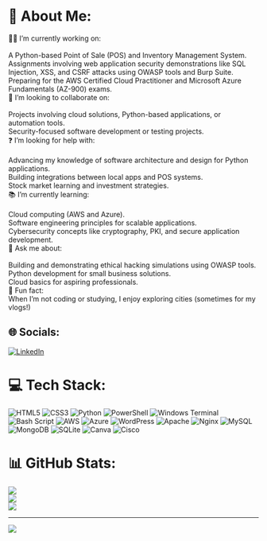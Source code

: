 # 💫 About Me:
👨‍💻 I’m currently working on:<br><br>A Python-based Point of Sale (POS) and Inventory Management System.<br>Assignments involving web application security demonstrations like SQL Injection, XSS, and CSRF attacks using OWASP tools and Burp Suite.<br>Preparing for the AWS Certified Cloud Practitioner and Microsoft Azure Fundamentals (AZ-900) exams.<br>🤝 I’m looking to collaborate on:<br><br>Projects involving cloud solutions, Python-based applications, or automation tools.<br>Security-focused software development or testing projects.<br>❓ I’m looking for help with:<br><br>Advancing my knowledge of software architecture and design for Python applications.<br>Building integrations between local apps and POS systems.<br>Stock market learning and investment strategies.<br>📚 I’m currently learning:<br><br>Cloud computing (AWS and Azure).<br>Software engineering principles for scalable applications.<br>Cybersecurity concepts like cryptography, PKI, and secure application development.<br>💬 Ask me about:<br><br>Building and demonstrating ethical hacking simulations using OWASP tools.<br>Python development for small business solutions.<br>Cloud basics for aspiring professionals.<br>🎉 Fun fact:<br>When I’m not coding or studying, I enjoy exploring cities (sometimes for my vlogs!)


## 🌐 Socials:
[![LinkedIn](https://img.shields.io/badge/LinkedIn-%230077B5.svg?logo=linkedin&logoColor=white)](www.linkedin.com/in/aakibkibriakhan) 

# 💻 Tech Stack:
![HTML5](https://img.shields.io/badge/html5-%23E34F26.svg?style=for-the-badge&logo=html5&logoColor=white) ![CSS3](https://img.shields.io/badge/css3-%231572B6.svg?style=for-the-badge&logo=css3&logoColor=white) ![Python](https://img.shields.io/badge/python-3670A0?style=for-the-badge&logo=python&logoColor=ffdd54) ![PowerShell](https://img.shields.io/badge/PowerShell-%235391FE.svg?style=for-the-badge&logo=powershell&logoColor=white) ![Windows Terminal](https://img.shields.io/badge/Windows%20Terminal-%234D4D4D.svg?style=for-the-badge&logo=windows-terminal&logoColor=white) ![Bash Script](https://img.shields.io/badge/bash_script-%23121011.svg?style=for-the-badge&logo=gnu-bash&logoColor=white) ![AWS](https://img.shields.io/badge/AWS-%23FF9900.svg?style=for-the-badge&logo=amazon-aws&logoColor=white) ![Azure](https://img.shields.io/badge/azure-%230072C6.svg?style=for-the-badge&logo=microsoftazure&logoColor=white) ![WordPress](https://img.shields.io/badge/WordPress-%23117AC9.svg?style=for-the-badge&logo=WordPress&logoColor=white) ![Apache](https://img.shields.io/badge/apache-%23D42029.svg?style=for-the-badge&logo=apache&logoColor=white) ![Nginx](https://img.shields.io/badge/nginx-%23009639.svg?style=for-the-badge&logo=nginx&logoColor=white) ![MySQL](https://img.shields.io/badge/mysql-4479A1.svg?style=for-the-badge&logo=mysql&logoColor=white) ![MongoDB](https://img.shields.io/badge/MongoDB-%234ea94b.svg?style=for-the-badge&logo=mongodb&logoColor=white) ![SQLite](https://img.shields.io/badge/sqlite-%2307405e.svg?style=for-the-badge&logo=sqlite&logoColor=white) ![Canva](https://img.shields.io/badge/Canva-%2300C4CC.svg?style=for-the-badge&logo=Canva&logoColor=white) ![Cisco](https://img.shields.io/badge/cisco-%23049fd9.svg?style=for-the-badge&logo=cisco&logoColor=black)
# 📊 GitHub Stats:
![](https://github-readme-stats.vercel.app/api?username=airbik-codes&theme=synthwave&hide_border=false&include_all_commits=false&count_private=false)<br/>
![](https://github-readme-streak-stats.herokuapp.com/?user=airbik-codes&theme=synthwave&hide_border=false)<br/>
![](https://github-readme-stats.vercel.app/api/top-langs/?username=airbik-codes&theme=synthwave&hide_border=false&include_all_commits=false&count_private=false&layout=compact)

---
[![](https://visitcount.itsvg.in/api?id=airbik-codes&icon=9&color=0)](https://visitcount.itsvg.in)

<!-- Proudly created with GPRM ( https://gprm.itsvg.in ) -->
